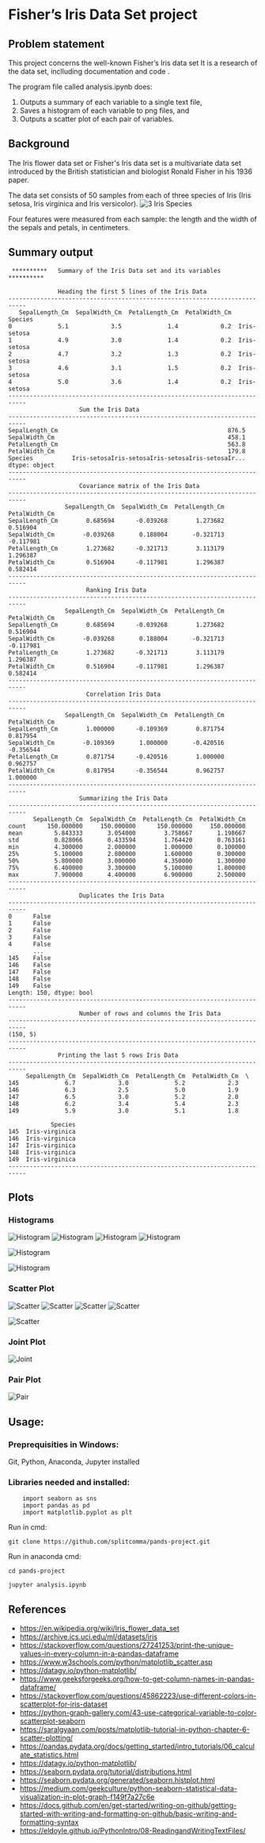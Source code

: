 # Fisher’s Iris Data Set project

## Problem statement

This project concerns the well-known Fisher’s Iris data set It is a research of the data set, inclluding documentation and code .

The program file called analysis.ipynb does: 

1. Outputs a summary of each variable to a single text file,  
2. Saves a histogram of each variable to png files, and  
3. Outputs a scatter plot of each pair of variables.

## Background

The Iris flower data set or Fisher's Iris data set is a multivariate data set introduced by the British statistician and biologist Ronald Fisher in his 1936 paper. 

The data set consists of 50 samples from each of three species of Iris (Iris setosa, Iris virginica and Iris versicolor). 
![3 Iris Species](https://github.com/splitcomma/pands-project/blob/main/images/iris_classes.png)

Four features were measured from each sample: the length and the width of the sepals and petals, in centimeters.

## Summary output



```
 **********   Summary of the Iris Data set and its variables  **********   

              Heading the first 5 lines of the Iris Data
---------------------------------------------------------------------------
   SepalLength_Cm  SepalWidth_Cm  PetalLength_Cm  PetalWidth_Cm      Species
0             5.1            3.5             1.4            0.2  Iris-setosa
1             4.9            3.0             1.4            0.2  Iris-setosa
2             4.7            3.2             1.3            0.2  Iris-setosa
3             4.6            3.1             1.5            0.2  Iris-setosa
4             5.0            3.6             1.4            0.2  Iris-setosa
---------------------------------------------------------------------------
                    Sum the Iris Data
---------------------------------------------------------------------------
SepalLength_Cm                                                876.5
SepalWidth_Cm                                                 458.1
PetalLength_Cm                                                563.8
PetalWidth_Cm                                                 179.8
Species           Iris-setosaIris-setosaIris-setosaIris-setosaIr...
dtype: object
---------------------------------------------------------------------------
                    Covariance matrix of the Iris Data
---------------------------------------------------------------------------
                SepalLength_Cm  SepalWidth_Cm  PetalLength_Cm  PetalWidth_Cm
SepalLength_Cm        0.685694      -0.039268        1.273682       0.516904
SepalWidth_Cm        -0.039268       0.188004       -0.321713      -0.117981
PetalLength_Cm        1.273682      -0.321713        3.113179       1.296387
PetalWidth_Cm         0.516904      -0.117981        1.296387       0.582414
---------------------------------------------------------------------------
                      Ranking Iris Data
---------------------------------------------------------------------------
                SepalLength_Cm  SepalWidth_Cm  PetalLength_Cm  PetalWidth_Cm
SepalLength_Cm        0.685694      -0.039268        1.273682       0.516904
SepalWidth_Cm        -0.039268       0.188004       -0.321713      -0.117981
PetalLength_Cm        1.273682      -0.321713        3.113179       1.296387
PetalWidth_Cm         0.516904      -0.117981        1.296387       0.582414
---------------------------------------------------------------------------
                      Correlation Iris Data
---------------------------------------------------------------------------
                SepalLength_Cm  SepalWidth_Cm  PetalLength_Cm  PetalWidth_Cm
SepalLength_Cm        1.000000      -0.109369        0.871754       0.817954
SepalWidth_Cm        -0.109369       1.000000       -0.420516      -0.356544
PetalLength_Cm        0.871754      -0.420516        1.000000       0.962757
PetalWidth_Cm         0.817954      -0.356544        0.962757       1.000000
---------------------------------------------------------------------------
                    Summarizing the Iris Data
---------------------------------------------------------------------------
       SepalLength_Cm  SepalWidth_Cm  PetalLength_Cm  PetalWidth_Cm
count      150.000000     150.000000      150.000000     150.000000
mean         5.843333       3.054000        3.758667       1.198667
std          0.828066       0.433594        1.764420       0.763161
min          4.300000       2.000000        1.000000       0.100000
25%          5.100000       2.800000        1.600000       0.300000
50%          5.800000       3.000000        4.350000       1.300000
75%          6.400000       3.300000        5.100000       1.800000
max          7.900000       4.400000        6.900000       2.500000
---------------------------------------------------------------------------
                    Duplicates the Iris Data
---------------------------------------------------------------------------
0      False
1      False
2      False
3      False
4      False
       ...  
145    False
146    False
147    False
148    False
149    False
Length: 150, dtype: bool
---------------------------------------------------------------------------
                    Number of rows and columns the Iris Data
---------------------------------------------------------------------------
(150, 5)
---------------------------------------------------------------------------
              Printing the last 5 rows Iris Data
---------------------------------------------------------------------------
     SepalLength_Cm  SepalWidth_Cm  PetalLength_Cm  PetalWidth_Cm  \
145             6.7            3.0             5.2            2.3   
146             6.3            2.5             5.0            1.9   
147             6.5            3.0             5.2            2.0   
148             6.2            3.4             5.4            2.3   
149             5.9            3.0             5.1            1.8   

            Species  
145  Iris-virginica  
146  Iris-virginica  
147  Iris-virginica  
148  Iris-virginica  
149  Iris-virginica  
---------------------------------------------------------------------------
```
## Plots

### Histograms

![Histogram](https://github.com/splitcomma/pands-project/blob/main/images/histogram.png)
![Histogram](https://github.com/splitcomma/pands-project/blob/main/images/histogram2.png)
![Histogram](https://github.com/splitcomma/pands-project/blob/main/images/histogram3.png)
![Histogram](https://github.com/splitcomma/pands-project/blob/main/images/histogram4.png)

![Histogram](https://github.com/splitcomma/pands-project/blob/main/images/hist_plot.png)

![Histogram](https://github.com/splitcomma/pands-project/blob/main/images/hist_plot2.png)


### Scatter Plot

![Scatter](https://github.com/splitcomma/pands-project/blob/main/images/scatter_plot.png)
![Scatter](https://github.com/splitcomma/pands-project/blob/main/images/scatter_plot2.png)
![Scatter](https://github.com/splitcomma/pands-project/blob/main/images/scatter_plot3.png)
![Scatter](https://github.com/splitcomma/pands-project/blob/main/images/scatter_plot4.png)

![Scatter](https://github.com/splitcomma/pands-project/blob/main/images/striplot.png)

### Joint Plot

![Joint](https://github.com/splitcomma/pands-project/blob/main/images/joint_plot.png)

### Pair Plot

![Pair](https://github.com/splitcomma/pands-project/blob/main/images/pair_plot.png)


## Usage:

### Preprequisities in Windows:
Git, Python, Anaconda, Jupyter installed

### Libraries needed and installed:
```
    import seaborn as sns
    import pandas as pd
    import matplotlib.pyplot as plt 
```    

Run in  cmd:
```
git clone https://github.com/splitcomma/pands-project.git
```

Run in anaconda cmd:
```
cd pands-project
```
```
jupyter analysis.ipynb
```

## References
- https://en.wikipedia.org/wiki/Iris_flower_data_set
- https://archive.ics.uci.edu/ml/datasets/iris
- https://stackoverflow.com/questions/27241253/print-the-unique-values-in-every-column-in-a-pandas-dataframe
- https://www.w3schools.com/python/matplotlib_scatter.asp
- https://datagy.io/python-matplotlib/
- https://www.geeksforgeeks.org/how-to-get-column-names-in-pandas-dataframe/
- https://stackoverflow.com/questions/45862223/use-different-colors-in-scatterplot-for-iris-dataset
- https://python-graph-gallery.com/43-use-categorical-variable-to-color-scatterplot-seaborn
- https://saralgyaan.com/posts/matplotlib-tutorial-in-python-chapter-6-scatter-plotting/
- https://pandas.pydata.org/docs/getting_started/intro_tutorials/06_calculate_statistics.html
- https://datagy.io/python-matplotlib/
- https://seaborn.pydata.org/tutorial/distributions.html
- https://seaborn.pydata.org/generated/seaborn.histplot.html
- https://medium.com/geekculture/python-seaborn-statistical-data-visualization-in-plot-graph-f149f7a27c6e
- https://docs.github.com/en/get-started/writing-on-github/getting-started-with-writing-and-formatting-on-github/basic-writing-and-formatting-syntax
- https://eldoyle.github.io/PythonIntro/08-ReadingandWritingTextFiles/



